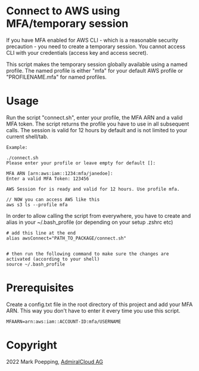 # Connect to AWS using MFA/temporary session
If you have MFA enabled for AWS CLI - which is a reasonable security precaution - you need to create a temporary session. You cannot access CLI with your credentials (access key and access secret).

This script makes the temporary session globally available using a named profile. The named profile is either "mfa" for your default AWS profile or "PROFILENAME.mfa" for named profiles.

# Usage
Run the script "connect.sh", enter your profile, the MFA ARN and a valid MFA token. The script returns the profile you have to use in all subsequent calls. The session is valid for 12 hours by default and is not limited to your current shell/tab.

```
Example:

./connect.sh
Please enter your profile or leave empty for default []:

MFA ARN [arn:aws:iam::1234:mfa/janedoe]:
Enter a valid MFA Token: 123456

AWS Session for is ready and valid for 12 hours. Use profile mfa.

// NOW you can access AWS like this
aws s3 ls --profile mfa

```

In order to allow calling the script from everywhere, you have to create and alias in your ~/.bash_profile (or depending on your setup .zshrc etc) 
```
# add this line at the end
alias awsConnect="PATH_TO_PACKAGE/connect.sh"


# then run the following command to make sure the changes are activated (according to your shell)
source ~/.bash_profile
```

# Prerequisites
Create a config.txt file in the root directory of this project and add your MFA ARN. This way you don't have to enter it every time you use this script.

```
MFAARN=arn:aws:iam::ACCOUNT-ID:mfa/USERNAME
```

# Copyright
2022 Mark Poepping, [AdmiralCloud AG](https://www.admiralcloud.com)